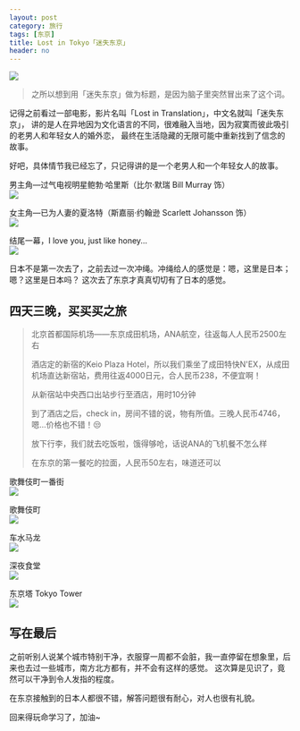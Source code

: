 ```yaml
---
layout: post
category: 旅行
tags: [东京]
title: Lost in Tokyo「迷失东京」
header: no
---
```


<a href="#" data-reveal-id="videoModal">![]({{site.url}}/images/trip_tokyo_night_view4.jpg)</a>

> 之所以想到用「迷失东京」做为标题，是因为脑子里突然冒出来了这个词。

记得之前看过一部电影，影片名叫「Lost in Translation」，中文名就叫「迷失东京」，
讲的是人在异地因为文化语言的不同，很难融入当地，因为寂寞而彼此吸引的老男人和年轻女人的婚外恋，
最终在生活隐藏的无限可能中重新找到了信念的故事。

好吧，具体情节我已经忘了，只记得讲的是一个老男人和一个年轻女人的故事。

男主角—过气电视明星鲍勃·哈里斯（比尔·默瑞 Bill Murray 饰）  
<a href="#" data-reveal-id="videoModal">![]({{site.url}}/images/p2212681619.jpg)</a>

女主角—已为人妻的夏洛特（斯嘉丽·约翰逊 Scarlett Johansson 饰）  
<a href="#" data-reveal-id="videoModal">![]({{site.url}}/images/p2152618469.jpg)</a>

结尾一幕，I love you, just like honey...  
<a href="#" data-reveal-id="videoModal">![]({{site.url}}/images/p492722246.jpg)</a>

日本不是第一次去了，之前去过一次冲绳。冲绳给人的感觉是：嗯，这里是日本；嗯？这里是日本吗？
这次去了东京才真真切切有了日本的感觉。

## 四天三晚，买买买之旅

> 北京首都国际机场——东京成田机场，ANA航空，往返每人人民币2500左右
>
> 酒店定的新宿的Keio Plaza Hotel，所以我们乘坐了成田特快N'EX，从成田机场直达新宿站，费用往返4000日元，合人民币238，不便宜啊！
>
> 从新宿站中央西口出站步行至酒店，用时10分钟
>
> 到了酒店之后，check in，房间不错的说，物有所值。三晚人民币4746，嗯...价格也不错！😒
>
> 放下行李，我们就去吃饭啦，饿得够呛，话说ANA的飞机餐不怎么样
>
> 在东京的第一餐吃的拉面，人民币50左右，味道还可以
>

歌舞伎町一番街  
<a href="#" data-reveal-id="videoModal">![]({{site.url}}/images/trip_tokyo_night_view3.jpg)</a>

歌舞伎町  
<a href="#" data-reveal-id="videoModal">![]({{site.url}}/images/trip_tokyo_night_view2.jpg)</a>

车水马龙  
<a href="#" data-reveal-id="videoModal">![]({{site.url}}/images/trip_tokyo_night_view1.jpg)</a>

深夜食堂  
<a href="#" data-reveal-id="videoModal">![]({{site.url}}/images/trip_tokyo_night_view5.jpg)</a>

东京塔 Tokyo Tower  
<a href="#" data-reveal-id="videoModal">![]({{site.url}}/images/trip_tokyo_tower2.jpg)</a>

## 写在最后

之前听别人说某个城市特别干净，衣服穿一周都不会脏，我一直停留在想象里，后来也去过一些城市，南方北方都有，并不会有这样的感觉。
这次算是见识了，竟然可以干净到令人发指的程度。

在东京接触到的日本人都很不错，解答问题很有耐心，对人也很有礼貌。

回来得玩命学习了，加油~
